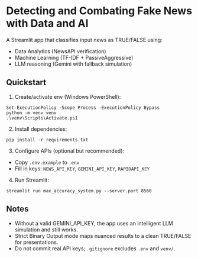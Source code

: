 # Detecting and Combating Fake News with Data and AI

A Streamlit app that classifies input news as TRUE/FALSE using:
- Data Analytics (NewsAPI verification)
- Machine Learning (TF-IDF + PassiveAggressive)
- LLM reasoning (Gemini with fallback simulation)

## Quickstart

1. Create/activate env (Windows PowerShell):
```
Set-ExecutionPolicy -Scope Process -ExecutionPolicy Bypass
python -m venv venv
.\venv\Scripts\Activate.ps1
```

2. Install dependencies:
```
pip install -r requirements.txt
```

3. Configure APIs (optional but recommended):
- Copy `.env.example` to `.env`
- Fill in keys: `NEWS_API_KEY`, `GEMINI_API_KEY`, `RAPIDAPI_KEY`

4. Run Streamlit:
```
streamlit run max_accuracy_system.py --server.port 8560
```

## Notes
- Without a valid GEMINI_API_KEY, the app uses an intelligent LLM simulation and still works.
- Strict Binary Output mode maps nuanced results to a clean TRUE/FALSE for presentations.
- Do not commit real API keys; `.gitignore` excludes `.env` and `venv/`.
